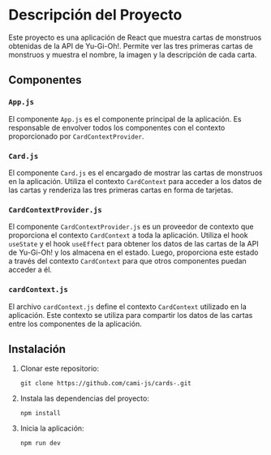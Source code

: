 # Descripción del Proyecto

Este proyecto es una aplicación de React que muestra cartas de monstruos obtenidas de la API de Yu-Gi-Oh!. Permite ver las tres primeras cartas de monstruos y muestra el nombre, la imagen y la descripción de cada carta.

## Componentes

### `App.js`

El componente `App.js` es el componente principal de la aplicación. Es responsable de envolver todos los componentes con el contexto proporcionado por `CardContextProvider`.

### `Card.js`

El componente `Card.js` es el encargado de mostrar las cartas de monstruos en la aplicación. Utiliza el contexto `CardContext` para acceder a los datos de las cartas y renderiza las tres primeras cartas en forma de tarjetas.

### `CardContextProvider.js`

El componente `CardContextProvider.js` es un proveedor de contexto que proporciona el contexto `CardContext` a toda la aplicación. Utiliza el hook `useState` y el hook `useEffect` para obtener los datos de las cartas de la API de Yu-Gi-Oh! y los almacena en el estado. Luego, proporciona este estado a través del contexto `CardContext` para que otros componentes puedan acceder a él.

### `cardContext.js`

El archivo `cardContext.js` define el contexto `CardContext` utilizado en la aplicación. Este contexto se utiliza para compartir los datos de las cartas entre los componentes de la aplicación.

## Instalación

1. Clonar este repositorio:
   ```
   git clone https://github.com/cami-js/cards-.git
   ```
2. Instala las dependencias del proyecto:
   ```
   npm install
   ```
3. Inicia la aplicación:
   ```
   npm run dev
   ```
 
 

